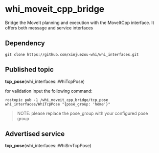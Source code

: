 # whi_moveit_cpp_bridge
Bridge the MoveIt planning and execution with the MoveItCpp interface. It offers both message and service interfaces

## Dependency
```
git clone https://github.com/xinjuezou-whi/whi_interfaces.git
```

## Published topic
**tcp_pose**(whi_interfaces::WhiTcpPose)

for validation input the following command:
```
rostopic pub -1 /whi_moveit_cpp_bridge/tcp_pose whi_interfaces/WhiTcpPose "{pose_group: 'home'}"
```
> NOTE: please replace the pose_group with your configured pose group

## Advertised service
**tcp_pose**(whi_interfaces::WhiSrvTcpPose)
